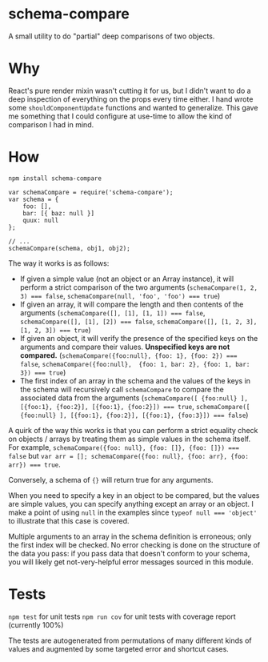 # schema-compare

A small utility to do "partial" deep comparisons of two objects.

# Why

React's pure render mixin wasn't cutting it for us, but I didn't want to do a deep inspection of everything on the props every time either. I hand wrote some `shouldComponentUpdate` functions and wanted to generalize. This gave me something that I could configure at use-time to allow the kind of comparison I had in mind.

# How

`npm install schema-compare`

    var schemaCompare = require('schema-compare');
    var schema = {
        foo: [],
        bar: [{ baz: null }]
        quux: null
    };

    // ...
    schemaCompare(schema, obj1, obj2);

The way it works is as follows:

- If given a simple value (not an object or an Array instance), it will perform a strict comparison of the two arguments (`schemaCompare(1, 2, 3) === false`, `schemaCompare(null, 'foo', 'foo') === true`)
- If given an array, it will compare the length and then contents of the arguments (`schemaCompare([], [1], [1, 1]) === false`, `schemaCompare([], [1], [2]) === false`, `schemaCompare([], [1, 2, 3], [1, 2, 3]) === true`)
- If given an object, it will verify the presence of the specified keys on the arguments and compare their values. **Unspecified keys are not compared.** (`schemaCompare({foo:null}, {foo: 1}, {foo: 2}) === false`, `schemaCompare({foo:null},  {foo: 1, bar: 2}, {foo: 1, bar: 3}) === true`)
- The first index of an array in the schema and the values of the keys in the schema will recursively call `schemaCompare` to compare the associated data from the arguments (`schemaCompare([ {foo:null} ], [{foo:1}, {foo:2}], [{foo:1}, {foo:2}]) === true`, `schemaCompare([ {foo:null} ], [{foo:1}, {foo:2}], [{foo:1}, {foo:3}]) === false`) 

A quirk of the way this works is that you can perform a strict equality check on objects / arrays by treating them as simple values in the schema itself. For example, `schemaCompare({foo: null}, {foo: []}, {foo: []}) === false` but `var arr = []; schemaCompare({foo: null}, {foo: arr}, {foo: arr}) === true`.

Conversely, a schema of `{}` will return true for any arguments.

When you need to specify a key in an object to be compared, but the values are simple values, you can specify anything except an array or an object. I make a point of using `null` in the examples since `typeof null === 'object'` to illustrate that this case is covered.

Multiple arguments to an array in the schema definition is erroneous; only the first index will be checked. No error checking is done on the structure of the data you pass: if you pass data that doesn't conform to your schema, you will likely get not-very-helpful error messages sourced in this module.

# Tests

`npm test` for unit tests
`npm run cov` for unit tests with coverage report (currently 100%)

The tests are autogenerated from permutations of many different kinds of values and augmented by some targeted error and shortcut cases.
